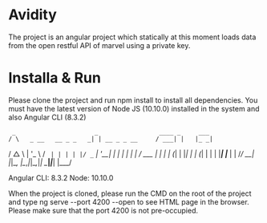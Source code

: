 # Avidity
The project is an angular project which statically at this moment loads data from the open restful API of marvel using a private key.

# Installa & Run
Please clone the project and run npm install to install all dependencies. You must have the latest version of Node JS (10.10.0) installed in the system and also Angular CLI (8.3.2)

     _                      _                 ____ _     ___
    / \   _ __   __ _ _   _| | __ _ _ __     / ___| |   |_ _|
   / △ \ | '_ \ / _` | | | | |/ _` | '__|   | |   | |    | |
  / ___ \| | | | (_| | |_| | | (_| | |      | |___| |___ | |
 /_/   \_\_| |_|\__, |\__,_|_|\__,_|_|       \____|_____|___|
                |___/


Angular CLI: 8.3.2
Node: 10.10.0

When the project is cloned, please run the CMD on the root of the project and type ng serve --port 4200 --open to see HTML page in the browser.
Please make sure that the port 4200 is not pre-occupied.
